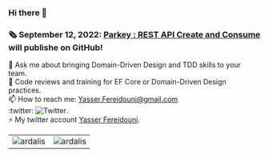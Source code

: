 ### Hi there 👋
<!--
**yfereidouni/yfereidouni** is a ✨ _special_ ✨ repository because its `README.md` (this file) appears on your GitHub profile.
-->
### :newspaper_roll: September 12, 2022: [Parkey : REST API Create and Consume](https://github.com/yfereidouni/Parky.git) will publishe on GitHub! 
💬 Ask me about bringing Domain-Driven Design and TDD skills to your team.  
:brain: Code reviews and training for EF Core or Domain-Driven Design practices.  
📫 How to reach me: Yasser.Fereidouni@gmail.com   
:twitter: ![Twitter](https://img.shields.io/twitter/follow/fereidouni?style=social).  
⚡ My twitter account [Yasser Fereidouni](https://twitter.com/fereidouni).

<table style="border: none; !important;">
    <tr style="border: none; !important;">
        <td style="border: none; !important;">
            <div style="border: none; !important;">
                <img style="float:left;" align="center" src="https://github-readme-stats.vercel.app/api?username=yfereidouni&show_icons=true&theme=default" alt="ardalis" />
            <div/>
        </td>
        <td style="border: none; !important;">
            <div style="border: none; !important;">
                <img style="float:left;" align="center" src="https://github-readme-stats.vercel.app/api/top-langs/?username=yfereidouni&layout=compact&hide=html&theme=default" alt="ardalis" />
            <div/>
        </td>
    </tr>
</table>